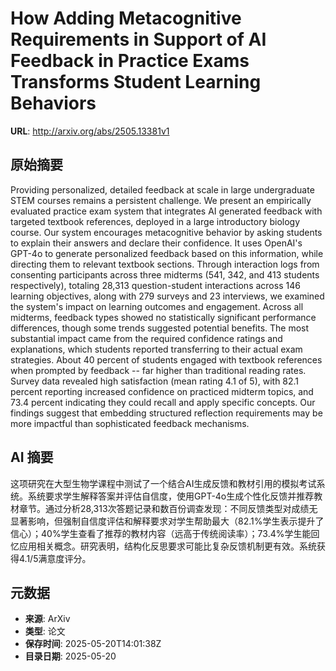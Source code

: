 # How Adding Metacognitive Requirements in Support of AI Feedback in Practice Exams Transforms Student Learning Behaviors

**URL**: http://arxiv.org/abs/2505.13381v1

## 原始摘要

Providing personalized, detailed feedback at scale in large undergraduate
STEM courses remains a persistent challenge. We present an empirically
evaluated practice exam system that integrates AI generated feedback with
targeted textbook references, deployed in a large introductory biology course.
Our system encourages metacognitive behavior by asking students to explain
their answers and declare their confidence. It uses OpenAI's GPT-4o to generate
personalized feedback based on this information, while directing them to
relevant textbook sections. Through interaction logs from consenting
participants across three midterms (541, 342, and 413 students respectively),
totaling 28,313 question-student interactions across 146 learning objectives,
along with 279 surveys and 23 interviews, we examined the system's impact on
learning outcomes and engagement. Across all midterms, feedback types showed no
statistically significant performance differences, though some trends suggested
potential benefits. The most substantial impact came from the required
confidence ratings and explanations, which students reported transferring to
their actual exam strategies. About 40 percent of students engaged with
textbook references when prompted by feedback -- far higher than traditional
reading rates. Survey data revealed high satisfaction (mean rating 4.1 of 5),
with 82.1 percent reporting increased confidence on practiced midterm topics,
and 73.4 percent indicating they could recall and apply specific concepts. Our
findings suggest that embedding structured reflection requirements may be more
impactful than sophisticated feedback mechanisms.


## AI 摘要

这项研究在大型生物学课程中测试了一个结合AI生成反馈和教材引用的模拟考试系统。系统要求学生解释答案并评估自信度，使用GPT-4o生成个性化反馈并推荐教材章节。通过分析28,313次答题记录和数百份调查发现：不同反馈类型对成绩无显著影响，但强制自信度评估和解释要求对学生帮助最大（82.1%学生表示提升了信心）；40%学生查看了推荐的教材内容（远高于传统阅读率）；73.4%学生能回忆应用相关概念。研究表明，结构化反思要求可能比复杂反馈机制更有效。系统获得4.1/5满意度评分。

## 元数据

- **来源**: ArXiv
- **类型**: 论文
- **保存时间**: 2025-05-20T14:01:38Z
- **目录日期**: 2025-05-20
